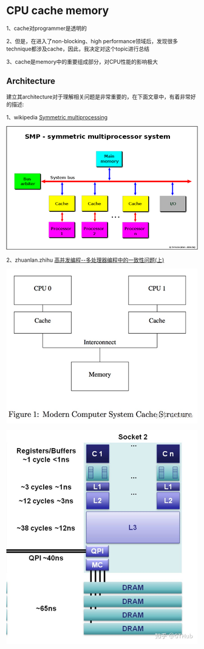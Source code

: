 # CPU cache memory

1、cache对programmer是透明的

2、但是，在进入了non-blocking、high performance领域后，发现很多technique都涉及cache，因此，我决定对这个topic进行总结

3、cache是memory中的重要组成部分，对CPU性能的影响极大



## Architecture

建立其architecture对于理解相关问题是非常重要的，在下面文章中，有着非常好的描述:

1、wikipedia [Symmetric multiprocessing](https://en.wikipedia.org/wiki/Symmetric_multiprocessing)

![img](./SMP_-_Symmetric_Multiprocessor_System.svg.png)



2、zhuanlan.zhihu [高并发编程--多处理器编程中的一致性问题(上)](https://zhuanlan.zhihu.com/p/48157076)

![img](./v2-747891c1407aa113f3fed33f7a86527c_720w.jpg)

![](./v2-ebc51ace0133b0e0794e0b50fc8bdd92_720w.jpg)